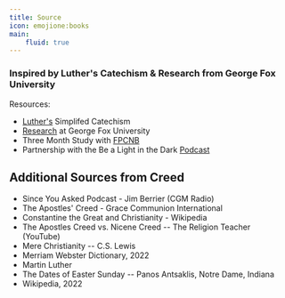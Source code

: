 ```yaml
---
title: Source
icon: emojione:books
main:
    fluid: true
---
```

### Inspired by Luther's Catechism & Research from George Fox University

Resources:
- [Luther's](https://catechism.cph.org) Simplifed Catechism
- [Research](https://digitalcommons.georgefox.edu/dmin/258/) at George Fox University
- Three Month Study with [FPCNB](https://firstprotestant.com)
- Partnership with the Be a Light in the Dark [Podcast](https://podcasts.apple.com/us/podcast/be-a-light-in-the-darkness-podcast/id1725304827)

## Additional Sources from Creed 

- Since You Asked Podcast - Jim Berrier (CGM Radio)
- The Apostles' Creed - Grace Communion International
- Constantine the Great and Christianity - Wikipedia
- The Apostles Creed vs. Nicene Creed -- The Religion Teacher (YouTube)
- Mere Christianity -- C.S. Lewis
- Merriam Webster Dictionary, 2022
- Martin Luther
- The Dates of Easter Sunday -- Panos Antsaklis, Notre Dame, Indiana
- Wikipedia, 2022